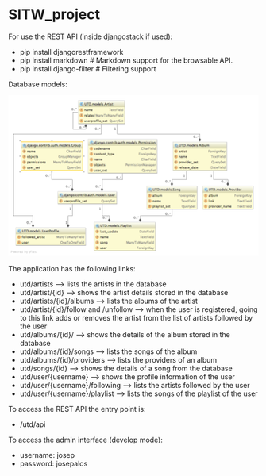 # SITW_project

For use the REST API (inside djangostack if used):
 - pip install djangorestframework
 - pip install markdown       # Markdown support for the browsable API.
 - pip install django-filter  # Filtering support
 
Database models: 

![model-diagram](https://github.com/josepalos/SITW_project/blob/master/diagram.png)

 The application has the following links:
 - utd/artists --> lists the artists in the database
 - utd/artist/{id} --> shows the artist details stored in the database
 - utd/artists/{id}/albums --> lists the albums of the artist
 - utd/artist/{id}/follow and /unfollow --> when the user is registered, going to this link adds or removes the artist from the list of artists followed by the user
 - utd/albums/{id}/ --> shows the details of the album stored in the database
 - utd/albums/{id}/songs --> lists the songs of the album
 - utd/albums/{id}/providers --> lists the providers of an album
 - utd/songs/{id} --> shows the details of a song from the database
 - utd/user/{username} --> shows the profile information of the user
 - utd/user/{username}/following --> lists the artists followed by the user
 - utd/user/{username}/playlist --> lists the songs of the playlist of the user

To access the REST API the entry point is:
- /utd/api

To access the admin interface (develop mode):
- username: josep
- password: josepalos
